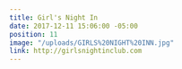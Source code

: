 ```yaml
---
title: Girl's Night In
date: 2017-12-11 15:06:00 -05:00
position: 11
image: "/uploads/GIRLS%20NIGHT%20INN.jpg"
link: http://girlsnightinclub.com
---
```


